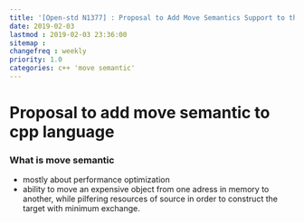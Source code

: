 ```yaml
---
title: '[Open-std N1377] : Proposal to Add Move Semantics Support to the C++ Language'
date: 2019-02-03
lastmod : 2019-02-03 23:36:00
sitemap :
changefreq : weekly
priority: 1.0
categories: c++ 'move semantic'
---
```


# Proposal to add move semantic to cpp language

### What is move semantic
* mostly about performance optimization
* ability to move an expensive object from one adress in memory to another, while pilfering resources of source in order to construct the target with minimum exchange.

